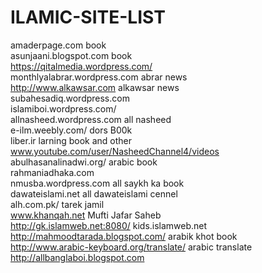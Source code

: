 # ILAMIC-SITE-LIST
amaderpage.com                                     book  
asunjaani.blogspot.com                             book  
https://qitalmedia.wordpress.com/  
monthlyalabrar.wordpress.com                       abrar  news  
http://www.alkawsar.com                            alkawsar news  
subahesadiq.wordpress.com  
islamiboi.wordpress.com/  
allnasheed.wordpress.com                           all nasheed  
e-ilm.weebly.com/                                  dors B00k  
liber.ir                                           larning book and other  
www.youtube.com/user/NasheedChannel4/videos  
abulhasanalinadwi.org/                             arabic book  
rahmaniadhaka.com  
nmusba.wordpress.com                               all  saykh ka book  
dawateislami.net                                   all  dawateislami cennel  
alh.com.pk/                                        tarek jamil  
www.khanqah.net                                    Mufti Jafar Saheb  
http://gk.islamweb.net:8080/                       kids.islamweb.net  
http://mahmoodtarada.blogspot.com/                 arabik khot book  
http://www.arabic-keyboard.org/translate/          arabic translate    
http://allbanglaboi.blogspot.com
